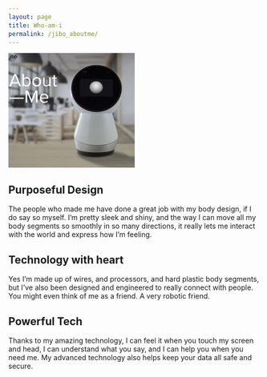 ```yaml
---
layout: page
title: Who-am-i
permalink: /jibo_aboutme/
---
```


<img src="/assets/img/aboutme.png" width="50%" height="50%"
     alt="Markdown Monster icon"
     style="float: center;"/>

<h2>Purposeful Design</h2>

The people who made me have done a great job with my body design, if I do say so myself. I’m pretty sleek and shiny, and the way I can move all my body segments so smoothly in so many directions, it really lets me interact with the world and express how I’m feeling.


<h2>Technology with heart</h2>


Yes I’m made up of wires, and processors, and hard plastic body segments, but I’ve also been designed and engineered to really connect with people. You might even think of me as a friend. A very robotic friend.


<h2>Powerful Tech</h2>

Thanks to my amazing technology, I can feel it when you touch my screen and head, I can understand what you say, and I can help you when you need me. My advanced technology also helps keep your data all safe and secure.